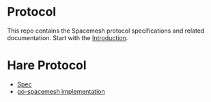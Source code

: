 # Protocol
This repo contains the Spacemesh protocol specifications and related documentation. Start with the [Introduction](intro.md).

# Hare Protocol
- [Spec](/hare/README.md)
- [go-spacemesh implementation](https://github.com/spacemeshos/go-spacemesh/wiki/Hare-Protocol-Implementation)

